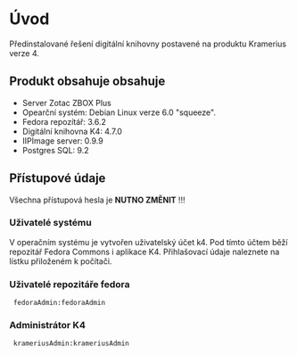 # Úvod #
Předinstalované řešení digitální knihovny postavené na produktu Kramerius verze 4.

## Produkt obsahuje obsahuje ##
  * Server Zotac ZBOX Plus
  * Opearční systém: Debian Linux verze 6.0 "squeeze".
  * Fedora repozítář: 3.6.2
  * Digitální knihovna K4: 4.7.0
  * IIPImage server: 0.9.9
  * Postgres SQL: 9.2

## Přístupové údaje ##
Všechna přístupová hesla je **NUTNO ZMĚNIT** !!!

### Uživatelé systému ###
V operačním systému je vytvořen uživatelský účet k4. Pod tímto účtem běží repozitář Fedora Commons i aplikace K4. Přihlašovací údaje naleznete na lístku přiloženém k počítači.

### Uživatelé repozitáře fedora ###
```
 fedoraAdmin:fedoraAdmin
```

### Administrátor K4 ###
```
 krameriusAdmin:krameriusAdmin
```
